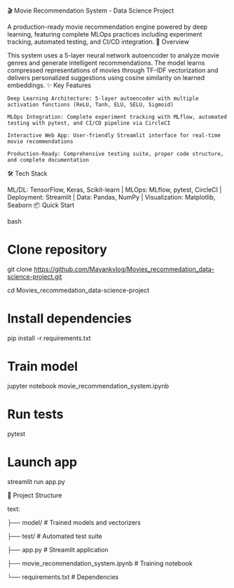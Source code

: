 
🎬 Movie Recommendation System - Data Science Project

A production-ready movie recommendation engine powered by deep learning, featuring complete MLOps practices including experiment tracking, automated testing, and CI/CD integration.
🚀 Overview

This system uses a 5-layer neural network autoencoder to analyze movie genres and generate intelligent recommendations. The model learns compressed representations of movies through TF-IDF vectorization and delivers personalized suggestions using cosine similarity on learned embeddings.
✨ Key Features

    Deep Learning Architecture: 5-layer autoencoder with multiple activation functions (ReLU, Tanh, ELU, SELU, Sigmoid)

    MLOps Integration: Complete experiment tracking with MLflow, automated testing with pytest, and CI/CD pipeline via CircleCI

    Interactive Web App: User-friendly Streamlit interface for real-time movie recommendations

    Production-Ready: Comprehensive testing suite, proper code structure, and complete documentation

🛠️ Tech Stack

ML/DL: TensorFlow, Keras, Scikit-learn | MLOps: MLflow, pytest, CircleCI | Deployment: Streamlit | Data: Pandas, NumPy | Visualization: Matplotlib, Seaborn
📦 Quick Start

bash
# Clone repository
git clone https://github.com/Mayankvlog/Movies_recommedation_data-science-project.git

cd Movies_recommedation_data-science-project

# Install dependencies
pip install -r requirements.txt

# Train model
jupyter notebook movie_recommendation_system.ipynb

# Run tests
pytest

# Launch app
streamlit run app.py

🎯 Project Structure

text:

├── model/                  # Trained models and vectorizers

├── test/                   # Automated test suite

├── app.py                  # Streamlit application

├── movie_recommendation_system.ipynb  # Training notebook

└── requirements.txt        # Dependencies





